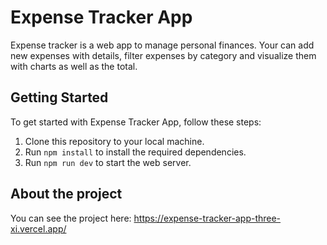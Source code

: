 # Expense Tracker App

Expense tracker is a web app to manage personal finances. Your can add new expenses with details, filter expenses by category and visualize them with charts as well as the total.

## Getting Started

To get started with Expense Tracker App, follow these steps:


1. Clone this repository to your local machine.
2. Run `npm install` to install the required dependencies.
3. Run `npm run dev` to start the web server. 

## About the project
You can see the project here: https://expense-tracker-app-three-xi.vercel.app/

